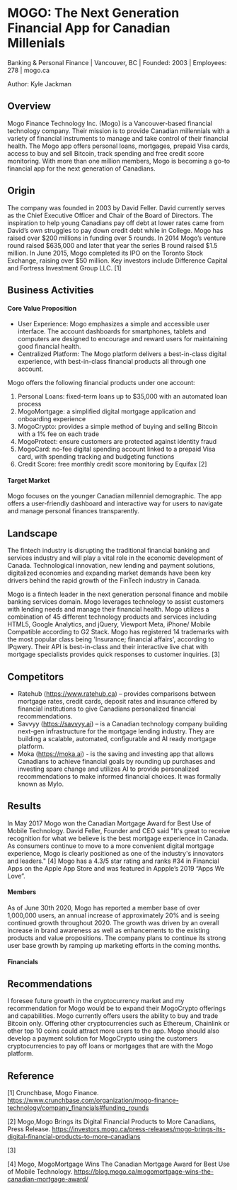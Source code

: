 # MOGO: The Next Generation Financial App for Canadian Millenials
Banking & Personal Finance | Vancouver, BC | Founded: 2003 | Employees: 278 | mogo.ca


Author: Kyle Jackman
## Overview 

Mogo Finance Technology Inc. (Mogo) is a Vancouver-based financial technology company. Their mission is to provide Canadian millennials with a variety of financial instruments to manage and take control of their financial health. The Mogo app offers personal loans, mortgages, prepaid Visa cards, access to buy and sell Bitcoin, track spending and free credit score monitoring. With more than one million members, Mogo is becoming a go-to financial app for the next generation of Canadians. 

## Origin

The company was founded in 2003 by David Feller. David currently serves as the Chief Executive Officer and Chair of the Board of Directors. The inspiration to help young Canadians pay off debt at lower rates came from David’s own struggles to pay down credit debt while in College. Mogo has raised over $200 millions in funding over 5 rounds. In 2014 Mogo’s venture round raised $635,000 and later that year the series B round raised $1.5 million. In June 2015, Mogo completed its IPO on the Toronto Stock Exchange, raising over $50 million. Key investors include Difference Capital and Fortress Investment Group LLC. [1] 

## Business Activities

#### Core Value Proposition

* User Experience: Mogo emphasizes a simple and accessible user interface. The account dashboards for smartphones, tablets and computers are designed to encourage and reward users for maintaining good financial health. 
* Centralized Platform: The Mogo platform delivers a best-in-class digital experience, with best-in-class financial products all through one account.

 Mogo offers the following financial products under one account:

1.	Personal Loans: fixed-term loans up to $35,000 with an automated loan process
2.	MogoMortgage: a simplified digital mortgage application and onboarding experience
3.	MogoCrypto: provides a simple method of buying and selling Bitcoin with a 1% fee on each trade
4.	MogoProtect: ensure customers are protected against identity fraud
5.	MogoCard: no-fee digital spending account linked to a prepaid Visa card, with spending tracking and budgeting functions
6.	Credit Score: free monthly credit score monitoring by Equifax [2] 

#### Target Market

Mogo focuses on the younger Canadian millennial demographic. The app offers a user-friendly dashboard and interactive way for users to navigate and manage personal finances transparently.

## Landscape

The fintech industry is disrupting the traditional financial banking and services industry and will play a vital role in the economic development of Canada. Technological innovation, new lending and payment solutions, digitalized economies and expanding market demands have been key drivers behind the rapid growth of the FinTech industry in Canada.

Mogo is a fintech leader in the next generation personal finance and mobile banking services domain. Mogo leverages technology to assist customers with lending needs and manage their financial health. Mogo utilizes a combination of 45 different technology products and services including HTML5, Google Analytics, and jQuery, Viewport Meta, iPhone/ Mobile Compatible according to G2 Stack. Mogo has registered 14 trademarks with the most popular class being 'Insurance; financial affairs', according to IPqwery.  Their API is best-in-class and their interactive live chat with mortgage specialists provides quick responses to customer inquiries. [3]

## Competitors 

*  Ratehub (https://www.ratehub.ca) – provides comparisons between mortgage rates, credit cards, deposit rates and insurance offered by financial institutions to give Canadians personalized financial recommendations.
* Savvyy (https://savvyy.ai) – is a Canadian technology company building next-gen infrastructure for the mortgage lending industry. They are building a scalable, automated, configurable and AI ready mortgage platform. 
* Moka (https://moka.ai) - is the saving and investing app that allows Canadians to achieve financial goals by rounding up purchases and investing spare change and utilizes AI to provide personalized recommendations to make informed financial choices. It was formally known as Mylo. 

## Results

In May 2017 Mogo won the Canadian Mortgage Award for Best Use of Mobile Technology. David Feller, Founder and CEO said "It's great to receive recognition for what we believe is the best mortgage experience in Canada. As consumers continue to move to a more convenient digital mortgage experience, Mogo is clearly positioned as one of the industry's innovators and leaders." [4]  Mogo has a 4.3/5 star rating and ranks #34 in Financial Apps on the Apple App Store and was featured in Appple’s 2019 “Apps We Love”. 

#### Members
As of June 30th 2020, Mogo has reported a member base of over 1,000,000 users, an annual increase of approximately 20% and is seeing continued growth throughout 2020. The growth was driven by an overall increase in brand awareness as well as enhancements to the existing products and value propositions. The company plans to continue its strong user base growth by ramping up marketing efforts in the coming months.

#### Financials


## Recommendations

I foresee future growth in the cryptocurrency market and my recommendation for Mogo would be to  expand their MogoCrypto offerings and capabilities. Mogo currently offers users the ability to buy and trade Bitcoin only. Offering other cryptocurrencies such as Ethereum, Chainlink or other top 10 coins could attract more users to the app. Mogo should also develop a payment solution for MogoCrypto using the customers cryptocurrencies to pay off  loans or mortgages that are with the Mogo platform. 

## Reference 
[1] Crunchbase, Mogo Finance. https://www.crunchbase.com/organization/mogo-finance-technology/company_financials#funding_rounds

[2] Mogo,Mogo Brings its Digital Financial Products to More Canadians, Press Release. https://investors.mogo.ca/press-releases/mogo-brings-its-digital-financial-products-to-more-canadians

[3] 

[4] Mogo, MogoMortgage Wins The Canadian Mortgage Award for Best Use of Mobile Technology. https://blog.mogo.ca/mogomortgage-wins-the-canadian-mortgage-award/
